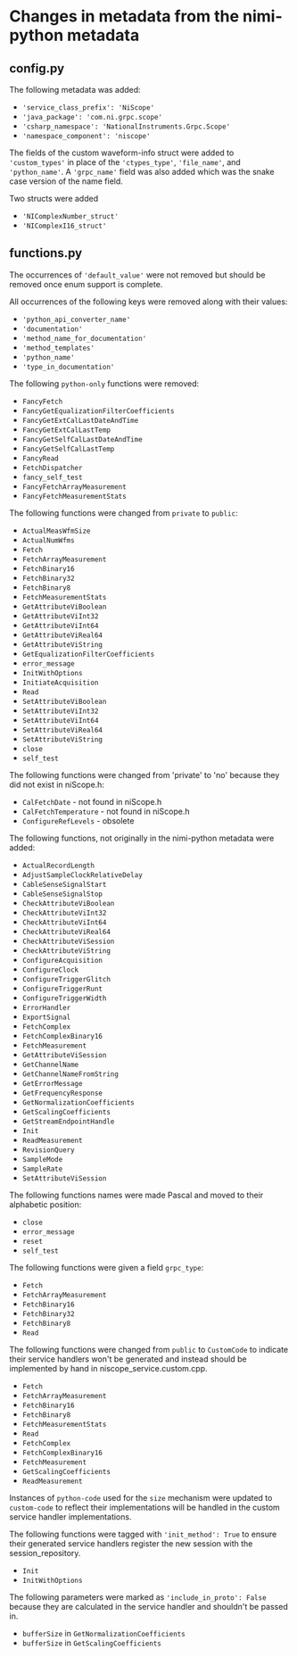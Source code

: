 # Changes in metadata from the nimi-python metadata

## config.py

The following metadata was added:
- `'service_class_prefix': 'NiScope'`
- `'java_package': 'com.ni.grpc.scope'`
- `'csharp_namespace': 'NationalInstruments.Grpc.Scope'`
- `'namespace_component': 'niscope'`

The fields of the custom waveform-info struct were added to `'custom_types'` in place of the `'ctypes_type'`,
`'file_name'`, and `'python_name'`. A  `'grpc_name'` field was also added which was the snake case version of the name field.

Two structs were added
- `'NIComplexNumber_struct'`
- `'NIComplexI16_struct'`

## functions.py

The occurrences of `'default_value'` were not removed but should be removed once enum support is complete.

All occurrences of the following keys were removed along with their values:
- `'python_api_converter_name'`
- `'documentation'`
- `'method_name_for_documentation'`
- `'method_templates'`
- `'python_name'`
- `'type_in_documentation'`

The following `python-only` functions were removed:
- `FancyFetch`
- `FancyGetEqualizationFilterCoefficients`
- `FancyGetExtCalLastDateAndTime`
- `FancyGetExtCalLastTemp`
- `FancyGetSelfCalLastDateAndTime`
- `FancyGetSelfCalLastTemp`
- `FancyRead`
- `FetchDispatcher`
- `fancy_self_test`
- `FancyFetchArrayMeasurement`
- `FancyFetchMeasurementStats`

The following functions were changed from `private` to `public`:
- `ActualMeasWfmSize`
- `ActualNumWfms`
- `Fetch`
- `FetchArrayMeasurement`
- `FetchBinary16`
- `FetchBinary32`
- `FetchBinary8`
- `FetchMeasurementStats`
- `GetAttributeViBoolean`
- `GetAttributeViInt32`
- `GetAttributeViInt64`
- `GetAttributeViReal64`
- `GetAttributeViString`
- `GetEqualizationFilterCoefficients`
- `error_message`
- `InitWithOptions`
- `InitiateAcquisition`
- `Read`
- `SetAttributeViBoolean`
- `SetAttributeViInt32`
- `SetAttributeViInt64`
- `SetAttributeViReal64`
- `SetAttributeViString`
- `close`
- `self_test`

The following functions were changed from 'private' to 'no' because they did not exist in niScope.h:
- `CalFetchDate` - not found in niScope.h
- `CalFetchTemperature` - not found in niScope.h
- `ConfigureRefLevels` - obsolete

The following functions, not originally in the nimi-python metadata were added:
 - `ActualRecordLength`
 - `AdjustSampleClockRelativeDelay`
 - `CableSenseSignalStart`
 - `CableSenseSignalStop`
 - `CheckAttributeViBoolean`
 - `CheckAttributeViInt32`
 - `CheckAttributeViInt64`
 - `CheckAttributeViReal64`
 - `CheckAttributeViSession`
 - `CheckAttributeViString`
 - `ConfigureAcquisition`
 - `ConfigureClock`
 - `ConfigureTriggerGlitch`
 - `ConfigureTriggerRunt`
 - `ConfigureTriggerWidth`
 - `ErrorHandler`
 - `ExportSignal`
 - `FetchComplex`
 - `FetchComplexBinary16`
 - `FetchMeasurement`
 - `GetAttributeViSession`
 - `GetChannelName`
 - `GetChannelNameFromString`
 - `GetErrorMessage`
 - `GetFrequencyResponse`
 - `GetNormalizationCoefficients`
 - `GetScalingCoefficients`
 - `GetStreamEndpointHandle`
 - `Init`
 - `ReadMeasurement`
 - `RevisionQuery`
 - `SampleMode`
 - `SampleRate`
 - `SetAttributeViSession`

The following functions names were made Pascal and moved to their alphabetic position:
 - `close`
 - `error_message`
 - `reset`
 - `self_test`

The following functions were given a field `grpc_type`:
- `Fetch`
- `FetchArrayMeasurement`
- `FetchBinary16`
- `FetchBinary32`
- `FetchBinary8`
- `Read`

The following functions were changed from `public` to `CustomCode` to indicate their service handlers won't be generated and instead
should be implemented by hand in niscope_service.custom.cpp.
- `Fetch`
- `FetchArrayMeasurement`
- `FetchBinary16`
- `FetchBinary8`
- `FetchMeasurementStats`
- `Read`
- `FetchComplex`
- `FetchComplexBinary16`
- `FetchMeasurement`
- `GetScalingCoefficients`
- `ReadMeasurement`

Instances of `python-code` used for the `size` mechanism were updated to `custom-code` to reflect their implementations will be handled
in the custom service handler implementations.

The following functions were tagged with `'init_method': True` to ensure their generated service handlers register the new session
with the session_repository.
- `Init`
- `InitWithOptions`

The following parameters were marked as `'include_in_proto': False` because they are calculated in the service handler and shouldn't be passed in.
- `bufferSize` in `GetNormalizationCoefficients`
- `bufferSize` in `GetScalingCoefficients`